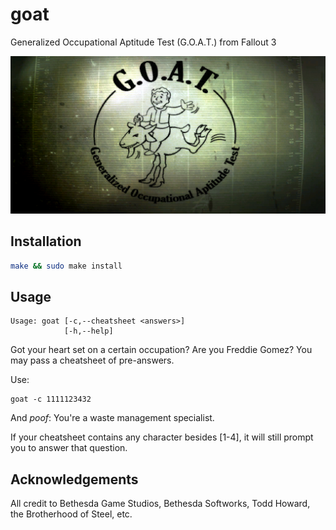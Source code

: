 # goat

Generalized Occupational Aptitude Test (G.O.A.T.) from Fallout 3

![G.O.A.T.](goat.png)

## Installation

```bash
make && sudo make install
```

## Usage

```
Usage: goat [-c,--cheatsheet <answers>]
            [-h,--help]
```

Got your heart set on a certain occupation? Are you Freddie Gomez? You may pass a cheatsheet of pre-answers.

Use:

```
goat -c 1111123432
```

And *poof*: You're a waste management specialist.

If your cheatsheet contains any character besides [1-4], it will still prompt you to answer that question.

## Acknowledgements

All credit to Bethesda Game Studios, Bethesda Softworks, Todd Howard, the Brotherhood of Steel, etc.
